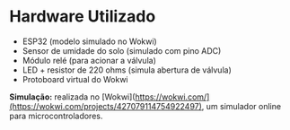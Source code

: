 # Hardware Utilizado

- ESP32 (modelo simulado no Wokwi)
- Sensor de umidade do solo (simulado com pino ADC)
- Módulo relé (para acionar a válvula)
- LED + resistor de 220 ohms (simula abertura de válvula)
- Protoboard virtual do Wokwi

**Simulação:** realizada no [Wokwi](https://wokwi.com/](https://wokwi.com/projects/427079114754922497), um simulador online para microcontroladores.
